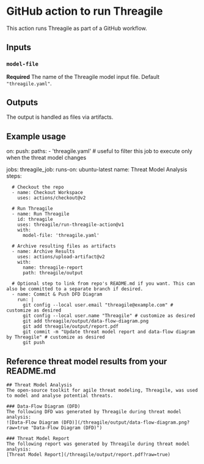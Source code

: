 # GitHub action to run Threagile

This action runs Threagile as part of a GitHub workflow.

## Inputs

### `model-file`

**Required** The name of the Threagile model input file. Default `"threagile.yaml"`.

## Outputs

The output is handled as files via artifacts.

## Example usage

on:
  push:
    paths:
      - 'threagile.yaml' # useful to filter this job to execute only when the threat model changes

jobs:
  threagile_job:
    runs-on: ubuntu-latest
    name: Threat Model Analysis
    steps:
      
      # Checkout the repo
      - name: Checkout Workspace
        uses: actions/checkout@v2
     
      # Run Threagile
      - name: Run Threagile
        id: threagile
        uses: threagile/run-threagile-action@v1
        with:
          model-file: 'threagile.yaml'
     
      # Archive resulting files as artifacts
      - name: Archive Results
        uses: actions/upload-artifact@v2
        with:
          name: threagile-report
          path: threagile/output
     
      # Optional step to link from repo's README.md if you want. This can also be committed to a separate branch if desired.
      - name: Commit & Push DFD Diagram 
        run: |
          git config --local user.email "threagile@example.com" # customize as desired
          git config --local user.name "Threagile" # customize as desired
          git add threagile/output/data-flow-diagram.png
          git add threagile/output/report.pdf
          git commit -m "Update threat model report and data-flow diagram by Threagile" # customize as desired
          git push


## Reference threat model results from your README.md

```
## Threat Model Analysis
The open-source toolkit for agile threat modeling, Threagile, was used to model and analyse potential threats.

### Data-Flow Diagram (DFD)
The following DFD was generated by Threagile during threat model analysis:
![Data-Flow Diagram (DFD)](/threagile/output/data-flow-diagram.png?raw=true "Data-Flow Diagram (DFD)")

### Threat Model Report
The following report was generated by Threagile during threat model analysis:
[Threat Model Report](/threagile/output/report.pdf?raw=true)
```

